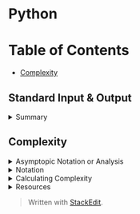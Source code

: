 # Python

# Table of Contents
* [Complexity](complexity)

## Standard Input & Output
<details><summary>Summary</summary>
<p>

### Summary (Standard Input & Output)
* the _builtin function input` reads input from the _standard input stream (`sys.stdin`)<br/>
* the _builtin function`print` prints output to the _standard output stream_ (`sys.stdout`)<br/>
* the _standard error stream_ (`sys.stderr`), to which unhandled exceptions get printed<br/>

**Note:** a **stream** is a sequence of data elements made available over time  
</p>
</details>
  
## Complexity

<details><summary>Asymptopic Notation or Analysis</summary>
<p>

### Asymptopic Notation or Analysis
* Allows us to explain how an algorithm behaves as the input grows larger <br/>
* Two Parameters: <br/>
	* Time Complexity - How long an algorithm takes to run depending on it's input size (CPU or computing power)<br/>  
	* Space Complexity - how much memory is required depending on the input size (RAM) <br/>
* 3 Forms: Big-O, Big-Θ , Big Ω <br/>

</p>
</details>

<details><summary>Notation</summary>
<p>
#### Notation

| Big Ω (Big-Omega) | Big-Θ (Big-Theta) | Big-O  |
|-------------------|----------------|-----------------------|
|lower bound (or best case senario)  |average case scenario |Upper bound (or worst case senario)  |
|![Big Omega](https://photos.app.goo.gl/vGpbwZHxWkUbbYydA)	|![Big Theta](https://photos.app.goo.gl/p6ZwQAKqDHGL99hN6)	|![Big-O](https://photos.app.goo.gl/6SU2ERVj1x9eAxNo8)	|

</p>
</details>

<details><summary>Calculating Complexity</summary>
<p>
#### Calculating Complexity  
(how long algorithm takes in terms of the size of it's input (time))  
1. Different steps get added - Running time is the sumation of all fragments  
2. Drop constants   
3.  Different inputs => diffferent variables   
![Example of Naming Variables for Big O](https://photos.google.com/album/AF1QipPfjm3PHBCiN_eT1T8CAOtzKh6txR99WmTXPr93/photo/AF1QipO6ti8ZlIrT-mqBlEtWesSHBGwYwH0puYWkqJxw)
4. Drop non-dominate terms   
Example: O(n<sup>2</sup>) > O(n)  

Note: the specifics (processor, memory, 32/64 bit) of the machine are not considered  

#### Order of Complexity
![Complexity Graph](dsml-study-guide/images/Complexity%20Graph.png)

</p>
</details>

<details><summary>Resources</summary>
<p> 
**Resources**
 [Big O Explained](https://www.youtube.com/watch?v=v4cd1O4zkGw)
 [Khans Academy](https://www.khanacademy.org/computing/computer-science/algorithms/asymptotic-notation/a/asymptotic-notation)

</p>
</details>


> Written with [StackEdit](https://stackedit.io/).
<!--stackedit_data:
eyJoaXN0b3J5IjpbMTIxNjg5OTY3LDExNDMyMzEzMjcsMTA4NT
E3MzEyMiwtMTI3MDk1MzQ0NCwtMjAwNTM4MzcwOSwxNTQwMDAw
Njg1LDEzOTIzNDA5OTUsMjEyMDYzNTM2NiwtMTUxMzg0NTIwMi
wxODA0NTQ0Mjc3XX0=
-->